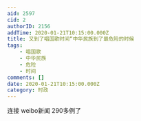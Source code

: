 ```yaml
---
aid: 2597
cid: 2
authorID: 2156
addTime: 2020-01-21T10:15:00.000Z
title: 又到了唱国歌时间“中华民族到了最危险的时候
tags:
    - 唱国歌
    - 中华民族
    - 危险
    - 时间
comments: []
date: 2020-01-21T10:15:00.000Z
category: 时政
---
```


连接 weibo新闻 290多例了
